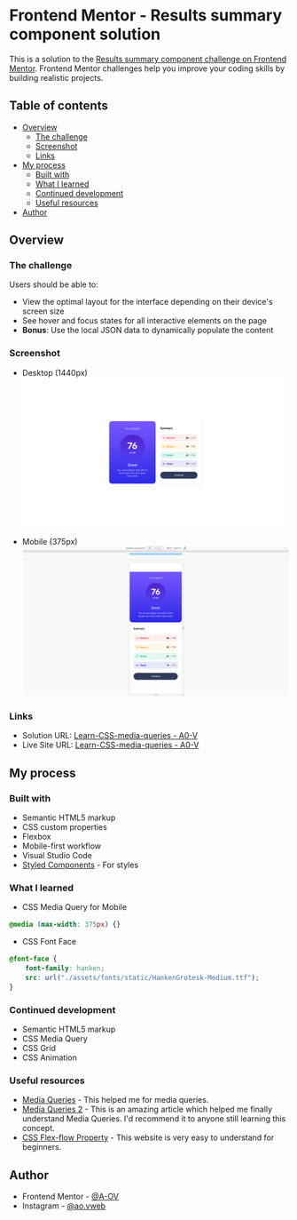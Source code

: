 # Frontend Mentor - Results summary component solution

This is a solution to the [Results summary component challenge on Frontend Mentor](https://www.frontendmentor.io/challenges/results-summary-component-CE_K6s0maV). Frontend Mentor challenges help you improve your coding skills by building realistic projects. 

## Table of contents

- [Overview](#overview)
  - [The challenge](#the-challenge)
  - [Screenshot](#screenshot)
  - [Links](#links)
- [My process](#my-process)
  - [Built with](#built-with)
  - [What I learned](#what-i-learned)
  - [Continued development](#continued-development)
  - [Useful resources](#useful-resources)
- [Author](#author)


## Overview

### The challenge

Users should be able to:

- View the optimal layout for the interface depending on their device's screen size
- See hover and focus states for all interactive elements on the page
- **Bonus**: Use the local JSON data to dynamically populate the content

### Screenshot

- Desktop (1440px)
![](./Desktop-View.png)

- Mobile (375px)
![](./Mobile-View.png)

### Links

- Solution URL: [Learn-CSS-media-queries - A0-V](https://github.com/A0-V/Learn-CSS-media-queries-)
- Live Site URL: [Learn-CSS-media-queries - A0-V](https://a0-v.github.io/Learn-CSS-media-queries-/)

## My process

### Built with

- Semantic HTML5 markup
- CSS custom properties
- Flexbox
- Mobile-first workflow
- Visual Studio Code
- [Styled Components](https://styled-components.com/) - For styles

### What I learned

- CSS Media Query for Mobile

```css
@media (max-width: 375px) {}
```

- CSS Font Face
```css
@font-face {
    font-family: hanken;
    src: url("./assets/fonts/static/HankenGrotesk-Medium.ttf");
}
```

### Continued development

- Semantic HTML5 markup
- CSS Media Query
- CSS Grid
- CSS Animation

### Useful resources

- [Media Queries](https://developer.mozilla.org/en-US/docs/Web/CSS/CSS_media_queries/Using_media_queries) - This helped me for media queries.
- [Media Queries 2](https://www.w3schools.com/css/css_rwd_mediaqueries.asp) - This is an amazing article which helped me finally understand Media Queries. I'd recommend it to anyone still learning this concept.
- [CSS Flex-flow Property](https://www.w3schools.com/cssref/css3_pr_flex-flow.php) - This website is very easy to understand for beginners.


## Author

- Frontend Mentor - [@A-OV](https://www.frontendmentor.io/profile/A0-V)
- Instagram - [@ao.vweb](https://www.instagram.com/ao.vweb/)

